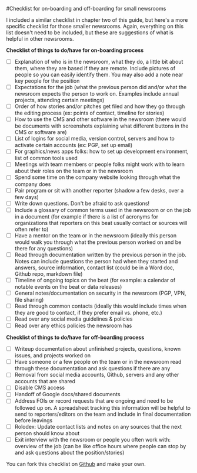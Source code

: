 #Checklist for on-boarding and off-boarding for small newsrooms

I included a similar checklist in chapter two of this guide, but here's a more specific checklist for those smaller newsrooms. Again, everything on this list doesn't need to be included, but these are suggestions of what is helpful in other newsrooms. 

**Checklist of things to do/have for on-boarding process**

- [ ] Explanation of who is in the newsroom, what they do, a little bit about them, where they are based if they are remote. Include pictures of people so you can easily identify them. You may also add a note near key people for the position 
- [ ] Expectations for the job (what the previous person did and/or what the newsroom expects the person to work on. Examples include annual projects, attending certain meetings)
- [ ] Order of how stories and/or pitches get filed and how they go through the editing process (ex: points of contact, timeline for stories) 
- [ ] How to use the CMS and other software in the newsroom (there would be documents with screenshots explaining what different buttons in the CMS or software are)
- [ ] List of logins for social media, version control, servers and how to activate certain accounts (ex: PGP, set up email) 
- [ ] For graphics/news apps folks: how to set up development environment, list of common tools used 
- [ ] Meetings with team members or people folks might work with to learn about their roles on the team or in the newsroom
- [ ] Spend some time on the company website looking through what the company does
- [ ] Pair program or sit with another reporter (shadow a few desks, over a few days) 
- [ ] Write down questions. Don't be afraid to ask questions!
- [ ] Include a glossary of common terms used in the newsroom or on the job in a document (for example if there is a list of acronyms for organizations that reporters on this beat usually contact or sources will often refer to)
- [ ] Have a mentor on the team or in the newsroom (ideally this person would walk you through what the previous person worked on and be there for any questions)
- [ ] Read through documentation written by the previous person in the job. Notes can include questions the person had when they started and answers, source information, contact list (could be in a Word doc, Github repo, markdown file)
- [ ] Timeline of ongoing topics on the beat (for example: a calendar of notable events on the beat or data releases)
- [ ] General notes/documentation on security in the newsroom (PGP, VPN, file sharing) 
- [ ] Read through common contacts (ideally this would include times when they are good to contact, if they prefer email vs. phone, etc.)
- [ ] Read over any social media guidelines & policies
- [ ] Read over any ethics policies the newsroom has

**Checklist of things to do/have for off-boarding process** 

- [ ] Writeup documentation about unfinished projects, questions, known issues, and projects worked on
- [ ] Have someone or a few people on the team or in the newsroom read through these documentation and ask questions if there are any
- [ ] Removal from social media accounts, Github, servers and any other accounts that are shared
- [ ] Disable CMS access
- [ ] Handoff of Google docs/shared documents
- [ ] Address FOIs or record requests that are ongoing and need to be followed up on. A spreadsheet tracking this information will be helpful to send to reporters/editors on the team and include in final documentation before leavings
- [ ] Rolodex: Update contact lists and notes on any sources that the next person should know about
- [ ] Exit interview with the newsroom or people you often work with: overview of the job (can be like office hours where people can stop by and ask questions about the position/stories)

You can fork this checklist on [Github](https://github.com/sandhya-k/On-boarding-and-Off-boarding-guide) and make your own.